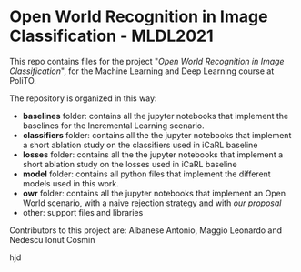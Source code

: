 # Open World Recognition in Image Classification - MLDL2021

This repo contains files for the project "*Open World Recognition in Image Classification*", for the Machine Learning and Deep Learning course at PoliTO. 

The repository is organized in this way: 
- **baselines** folder: contains all the jupyter notebooks that implement the baselines for the Incremental Learning scenario.
- **classifiers** folder: contains all the the jupyter notebooks that implement a short ablation study on the classifiers used in iCaRL baseline
- **losses** folder: contains all the the jupyter notebooks that implement a short ablation study on the losses used in iCaRL baseline
- **model** folder: contains all python files that implement the different models used in this work. 
- **owr** folder: contains all the jupyter notebooks that implement an Open World scenario, with a naive rejection strategy and with *our proposal*
- other: support files and libraries

Contributors to this project are: Albanese Antonio, Maggio Leonardo and Nedescu Ionut Cosmin

hjd
